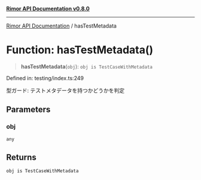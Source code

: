 [**Rimor API Documentation v0.8.0**](../README.md)

***

[Rimor API Documentation](../globals.md) / hasTestMetadata

# Function: hasTestMetadata()

> **hasTestMetadata**(`obj`): `obj is TestCaseWithMetadata`

Defined in: testing/index.ts:249

型ガード: テストメタデータを持つかどうかを判定

## Parameters

### obj

`any`

## Returns

`obj is TestCaseWithMetadata`

